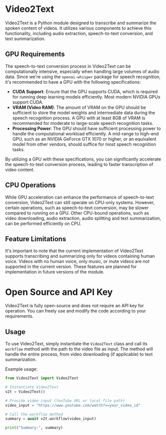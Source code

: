 # Video2Text

Video2Text is a Python module designed to transcribe and summarize the spoken content of videos. It utilizes various components to achieve this functionality, including audio extraction, speech-to-text conversion, and text summarization.

## GPU Requirements

The speech-to-text conversion process in Video2Text can be computationally intensive, especially when handling large volumes of audio data. Since we're using the `openai-whisper` package for speech recognition, it's recommended to have a GPU with the following specifications:

- **CUDA Support**: Ensure that the GPU supports CUDA, which is required for running deep learning models efficiently. Most modern NVIDIA GPUs support CUDA.
- **VRAM (Video RAM)**: The amount of VRAM on the GPU should be sufficient to store the model weights and intermediate data during the speech recognition process. A GPU with at least 8GB of VRAM is recommended for moderate to large-scale speech recognition tasks.
- **Processing Power**: The GPU should have sufficient processing power to handle the computational workload efficiently. A mid-range to high-end GPU, such as an NVIDIA GeForce GTX 1070 or higher, or an equivalent model from other vendors, should suffice for most speech recognition tasks.

By utilizing a GPU with these specifications, you can significantly accelerate the speech-to-text conversion process, leading to faster transcription of video content.

## CPU Operations

While GPU acceleration can enhance the performance of speech-to-text conversion, Video2Text can still operate on CPU-only systems. However, certain operations, such as speech-to-text conversion, may be slower compared to running on a GPU. Other CPU-bound operations, such as video downloading, audio extraction, audio splitting and text summarization, can be performed efficiently on CPU.

## Feature Limitations

It's important to note that the current implementation of Video2Text supports transcribing and summarizing only for videos containing human voice. Videos with no human voice, only music, or mute videos are not supported in the current version. These features are planned for implementation in future versions of the module.

# Open Source and API Key
Video2Text is fully open-source and does not require an API key for operation. You can freely use and modify the code according to your requirements.

## Usage

To use Video2Text, simply instantiate the `Video2Text` class and call its `workflow` method with the path to the video file as input. The method will handle the entire process, from video downloading (if applicable) to text summarization.

Example usage:
```python
from Video2Text import Video2Text

# Instantiate Video2Text
v2t = Video2Text()

# Provide video input (YouTube URL or local file path)
video_input = "https://www.youtube.com/watch?v=your_video_id"

# Call the workflow method
summary = await v2t.workflow(video_input)

print("Summary:", summary)
```

